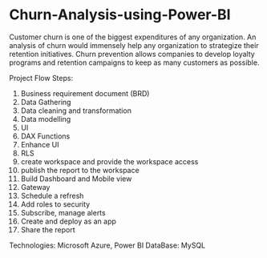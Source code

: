 # Churn-Analysis-using-Power-BI

Customer churn is one of the biggest expenditures of any organization. An analysis of churn would immensely help any organization to strategize their retention initiatives. Churn prevention allows companies to develop loyalty programs and retention campaigns to keep as many customers as possible.

Project Flow Steps: 
1. Business requirement document (BRD) 
2. Data Gathering 
3. Data cleaning and transformation 
4. Data modelling 
5. UI 
6. DAX Functions 
7. Enhance UI 
8. RLS 
9. create workspace and provide the workspace access 
10. publish the report to the workspace 
11. Build Dashboard and Mobile view 
12. Gateway  
13. Schedule a refresh 
14. Add roles to security 
15. Subscribe, manage alerts 
16. Create and deploy as an app
17. Share the report


Technologies: Microsoft Azure, Power BI
DataBase: MySQL 
